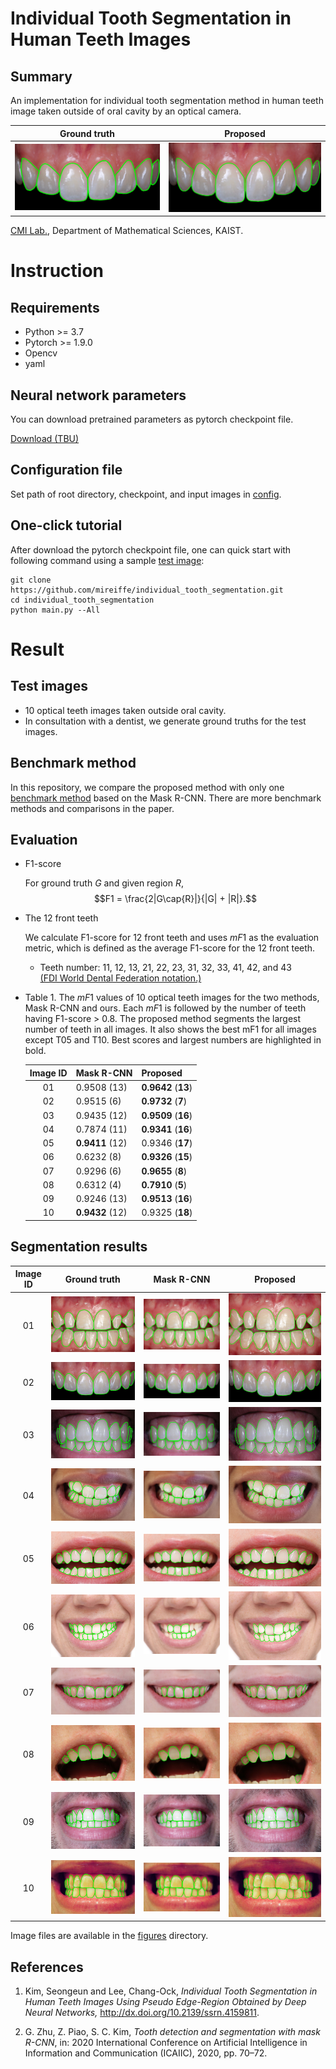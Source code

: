 # Individual Tooth Segmentation in Human Teeth Images

## Summary

An implementation for individual tooth segmentation method in human teeth image taken outside of oral cavity by an optical camera. 

| Ground truth | Proposed |
|:-------:|:-------:|
| ![gt1](<figures/gt1.png>) | ![img1](<figures/Proposed1.png>) |

[CMI Lab.](http://parter.kaist.ac.kr/), Department of Mathematical Sciences, KAIST.

# Instruction

## Requirements

- Python >= 3.7
- Pytorch >= 1.9.0
- Opencv
- yaml

## Neural network parameters

You can download pretrained parameters as pytorch checkpoint file.

[Download (TBU)]()

## Configuration file

Set path of root directory, checkpoint, and input images in [config](config/default.yaml).

## One-click tutorial

After download the pytorch checkpoint file, one can quick start with following command using a sample [test image](samples/999999.png):

```
git clone https://github.com/mireiffe/individual_tooth_segmentation.git
cd individual_tooth_segmentation
python main.py --All
```


# Result

## Test images

- 10 optical teeth images taken outside oral cavity.
- In consultation with a dentist, we generate ground truths for the test images.

## Benchmark method

In this repository, we compare the proposed method with only one [benchmark method](https://ieeexplore.ieee.org/abstract/document/9065216) based on the Mask R-CNN. There are more benchmark methods and comparisons in the paper.

## Evaluation

- F1-score

    For ground truth $G$ and given region $R$,
    $$F1 = \frac{2|G\cap{R}|}{|G| + |R|}.$$

- The 12 front teeth

    We calculate F1-score for 12 front teeth and uses $mF1$ as the evaluation metric, which is defined as the average F1-score for the 12 front teeth.
    
    - Teeth number: 11, 12, 13, 21, 22, 23, 31, 32, 33, 41, 42, and 43\
    [(FDI World Dental Federation notation.)](https://en.wikipedia.org/wiki/FDI_World_Dental_Federation_notation)

-   Table 1. The $mF1$ values of 10 optical teeth images for the two methods, Mask R-CNN and ours. Each $mF1$ is followed by the number of teeth having F1-score > 0.8. The proposed method segments the largest number of teeth in all images. It also shows the best mF1 for all images except T05 and T10. Best scores and largest numbers are highlighted in bold.
    
    | Image ID | Mask R-CNN | Proposed |
    |:--------:|------|----------|
    | 01 | 0.9508 (13) | **0.9642** (**13**)|
    | 02 | 0.9515 (6)  | **0.9732** (**7**)|
    | 03 | 0.9435 (12) | **0.9509** (**16**)|
    | 04 | 0.7874 (11) | **0.9341** (**16**)|
    | 05 | **0.9411** (12) | 0.9346 (**17**)|
    | 06 | 0.6232 (8)  | **0.9326** (**15**)|
    | 07 | 0.9296 (6)  | **0.9655** (**8**)|
    | 08 | 0.6312 (4)  | **0.7910** (**5**)|
    | 09 | 0.9246 (13) | **0.9513** (**16**)|
    | 10 | **0.9432** (12) | 0.9325 (**18**)|

## Segmentation results

| Image ID | Ground truth | Mask R-CNN | Proposed |
|:-------:|:-------:|:-------:|:-------:|
| 01 | ![gt0](<figures/gt0.png>) | ![rcnn0](<figures/mrcnn_0.png>) | ![img0](<figures/proposed0.png>) |
| 02 | ![gt1](<figures/gt1.png>) | ![rcnn1](<figures/mrcnn_1.png>) | ![img1](<figures/proposed1.png>) |
| 03 | ![gt2](<figures/gt2.png>) | ![rcnn2](<figures/mrcnn_2.png>) | ![img2](<figures/proposed2.png>) |
| 04 | ![gt3](<figures/gt3.png>) | ![rcnn3](<figures/mrcnn_3.png>) | ![img3](<figures/proposed3.png>) |
| 05 | ![gt4](<figures/gt4.png>) | ![rcnn4](<figures/mrcnn_4.png>) | ![img4](<figures/proposed4.png>) |
| 06 | ![gt5](<figures/gt5.png>) | ![rcnn5](<figures/mrcnn_5.png>) | ![img5](<figures/proposed5.png>) |
| 07 | ![gt6](<figures/gt6.png>) | ![rcnn6](<figures/mrcnn_6.png>) | ![img6](<figures/proposed6.png>) |
| 08 | ![gt7](<figures/gt7.png>) | ![rcnn7](<figures/mrcnn_7.png>) | ![img7](<figures/proposed7.png>) |
| 09 | ![gt8](<figures/gt8.png>) | ![rcnn8](<figures/mrcnn_8.png>) | ![img8](<figures/proposed8.png>) |
| 10 | ![gt9](<figures/gt9.png>) | ![rcnn9](<figures/mrcnn_9.png>) | ![img9](<figures/proposed9.png>) |

Image files are available in the [figures](figures) directory.

## References
1. Kim, Seongeun and Lee, Chang-Ock, *Individual Tooth Segmentation in Human Teeth Images Using Pseudo Edge-Region Obtained by Deep Neural Networks,* http://dx.doi.org/10.2139/ssrn.4159811.

2. G. Zhu, Z. Piao, S. C. Kim, *Tooth detection and segmentation with mask R-CNN*, in: 2020 International Conference on Artificial Intelligence in Information and Communication (ICAIIC), 2020, pp. 70–72.
